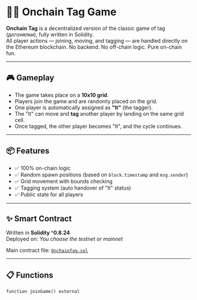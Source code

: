 # 🏃‍♂️ Onchain Tag Game       
       
**Onchain Tag** is a decentralized version of the classic game of tag (догонялки), fully written in Solidity.      
All player actions — joining, moving, and tagging — are handled directly on the Ethereum blockchain. No backend. No off-chain logic. Pure on-chain fun.     
        
---    
  
## 🎮 Gameplay  
    
- The game takes place on a **10x10 grid**.     
- Players join the game and are randomly placed on the grid.      
- One player is automatically assigned as **"It"** (the tagger).   
- The "It" can move and **tag** another player by landing on the same grid cell.
- Once tagged, the other player becomes "It", and the cycle continues.    
   
--- 
 
## 📦 Features 
   
- ✅ 100% on-chain logic    
- ✅ Random spawn positions (based on `block.timestamp` and `msg.sender`) 
- ✅ Grid movement with bounds checking  
- ✅ Tagging system (auto handover of "It" status) 
- ✅ Public state for all players  

---

## ✨ Smart Contract

Written in **Solidity ^0.8.24**  
Deployed on: _You choose the testnet or mainnet_

Main contract file: [`OnchainTag.sol`](./OnchainTag.sol)

---

## 📋 Functions

```solidity
function joinGame() external

